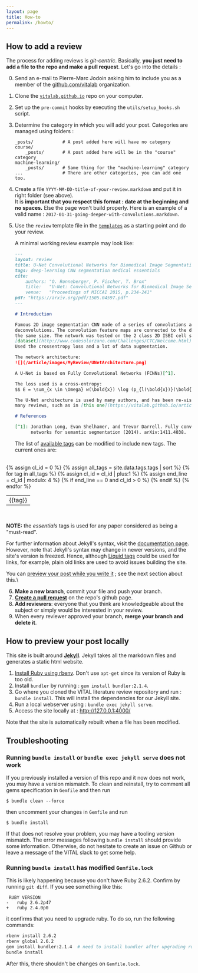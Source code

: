 ```yaml
---
layout: page
title: How-to
permalink: /howto/
---
```


## How to add a review

The process for adding reviews is _git-centric_. Basically, **you just need to add a file to the repo and make a pull request**. Let's go into the details :

0.  Send an e-mail to Pierre-Marc Jodoin asking him to include you as a member of the [github.com/vitalab](https://github.com/vitalab) organization.
1.  Clone the [`vitalab.github.io`](https://github.com/vitalab/vitalab.github.io) repo on your computer.
2.  Set up the `pre-commit` hooks by executing the `utils/setup_hooks.sh` script.
3.  Determine the category in which you will add your post. Categories are managed using folders :  

    ~~~
    _posts/           # A post added here will have no category
    course/
        _posts/       # A post added here will be in the "course" category
    machine-learning/
        _posts/       # Same thing for the "machine-learning" category
    ...               # There are other categories, you can add one too.
    ~~~
4.  Create a file `YYYY-MM-DD-title-of-your-review.markdown` and put it in right folder (see above).  
It is **important that you respect this format : date at the beginning and no spaces.** Else the page won't build properly. Here is an example of a valid name : `2017-01-31-going-deeper-with-convolutions.markdown`.
5.  Use the `review` template file in the [`templates`](https://github.com/vitalab/vitalab.github.io/tree/master/templates/review_template.md )
as a starting point and do your review.

    A minimal working review example may look like:

    ```markdown
    ---
    layout: review
    title: U-Net Convolutional Networks for Biomedical Image Segmentation
    tags: deep-learning CNN segmentation medical essentials
    cite:
        authors: "O. Ronneberger, P. Fischer, T. Brox"
        title:   "U-Net: Convolutional Networks for Biomedical Image Segmentation"
        venue:   "Proceedings of MICCAI 2015, p.234-241"
    pdf: "https://arxiv.org/pdf/1505.04597.pdf"
    ---

    # Introduction

    Famous 2D image segmentation CNN made of a series of convolutions and
    deconvolutions. The convolution feature maps are connected to the deconv maps of
    the same size. The network was tested on the 2 class 2D ISBI cell segmentation
    [dataset](http://www.codesolorzano.com/Challenges/CTC/Welcome.html).
    Used the crossentropy loss and a lot of data augmentation.

    The network architecture:
    ![](/article/images/MyReview/UNetArchitecture.png)

    A U-Net is based on Fully Convolutional Networks (FCNNs)[^1].

    The loss used is a cross-entropy:
    $$ E = \sum_{x \in \Omega} w(\bold{x}) \log (p_{l(\bold{x})}(\bold{x})) $$

    The U-Net architecture is used by many authors, and has been re-visited in
    many reviews, such as in [this one](https://vitalab.github.io/article/2019/05/02/MRIPulseSeqGANSynthesis.html).

    # References

    [^1]: Jonathan Long, Evan Shelhamer, and Trevor Darrell. Fully convolutional
          networks for semantic segmentation (2014). arXiv:1411.4038.
    ```

    The list of [available tags](https://github.com/vitalab/vitalab.github.io/blob/master/_data/tags.yml)
    can be modified to include new tags. The current ones are:

<br>
<table style="width:100%">
  {% assign cl_id = 0 %}
  {% assign all_tags = site.data.tags.tags | sort %}
  <tr>
  {% for tag in all_tags %}
      <td>{{tag}}</td>
      {% assign cl_id = cl_id | plus:1 %}
      {% assign end_line  = cl_id | modulo: 4 %}
      {% if end_line == 0 and cl_id > 0 %}
        </tr>
        <tr>
      {% endif %}
  {% endfor %}
  </tr>
</table>
<br>

**NOTE:** the *essentials* tags is used for any paper considered as being a
"must-read".

For further information about Jekyll's syntax, visit the [documentation page](https://jekyllrb.com/docs/).
However, note that Jekyll's syntax may change in newer versions, and the site's
version is freezed. Hence, although [Liquid tags](https://jekyllrb.com/docs/liquid/tags/)
could be used for links, for example, plain old links are used to avoid issues
building the site.

You can [preview your post while you write it](#how-to-preview-your-post-locally) ; see the next section about this.\\

6.  **Make a new branch**, commit your file and push your branch.
7.  [**Create a pull request**](https://github.com/vitalab/vitalab.github.io/compare) on the repo's github page.
8.  **Add reviewers**: everyone that you think are knowledgeable about the subject or simply would be interested in your review.
9.  When every reviewer approved your branch, **merge your branch and delete it**.

## How to preview your post locally

This site is built around [**Jekyll**](https://jekyllrb.com/). Jekyll takes all the markdown files and generates a static html website.

1.  [Install Ruby using rbenv](/how-to-install-ruby). Don't use `apt-get` since its version of Ruby is too old.
2.  Install `bundler` by running : `gem install bundler:2.1.4`.
3.  Go where you cloned the VITAL literature review repository and run : `bundle install`. This will install the dependencies for our Jekyll site.
4.  Run a local webserver using : `bundle exec jekyll serve`.
5.  Access the site locally at : <http://127.0.0.1:4000/>

Note that the site is automatically rebuilt when a file has been modified.

## Troubleshooting

### Running `bundle install` or `bundle exec jekyll serve` does not work

If you previously installed a version of this repo and it now does not work, you may have a version mismatch. To clean and reinstall, try to comment all gems specification in `Gemfile` and then run

``$ bundle clean --force``

then uncomment your changes in `Gemfile` and run

``$ bundle install``

If that does not resolve your problem, you may have a tooling version mismatch. The error messages following `bundle install` should provide some information. Otherwise, do not hesitate to create an issue on Github or leave a message of the VITAL slack to get some help.

### Running `bundle install` has modified `Gemfile.lock`

This is likely happening because you don't have Ruby 2.6.2. Confirm by running `git diff`. If you see something like this:

```
 RUBY VERSION
-   ruby 2.6.2p47
+   ruby 2.4.0p0
```

it confirms that you need to upgrade ruby. To do so, run the following commands:

```bash
rbenv install 2.6.2
rbenv global 2.6.2
gem install bundler:2.1.4  # need to install bundler after upgrading ruby
bundle install
```

After this, there shouldn't be changes on `Gemfile.lock`.